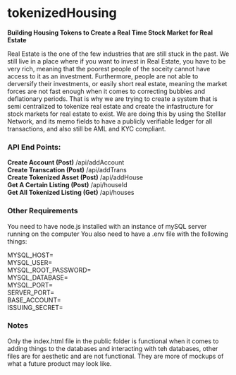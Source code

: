 # tokenizedHousing
<b>Building Housing Tokens to Create a Real Time Stock Market for Real Estate</b>

Real Estate is the one of the few industries that are still stuck in the past. We still live in a place where if you want to invest in Real Estate, you have to be very rich, meaning that the poorest people of the soceity cannot have access to it as an investment. Furthermore, people are not able to derversify their investments, or easily short real estate, meaning the market forces are not fast enough when it comes to correcting bubbles and deflationary periods. That is why we are trying to create a system that is semi centralized to tokenize real estate and create the infastructure for stock markets for real estate to exist. We are doing this by using the Stelllar Network, and its memo fields to have a publicly verifiable ledger for all transactions, and also still be AML and KYC compliant. 

<h3>API End Points:</h3>
<b>Create Account (Post)</b>
  /api/addAccount<br>
<b>Create Transcation (Post)</b>
  /api/addTrans<br>
<b>Create Tokenized Asset (Post)</b>
  /api/addHouse<br>
<b>Get A Certain Listing (Post)</b>
  /api/houseId<br>
<b>Get All Tokenized Listing (Get)</b>
  /api/houses<br>

<h3>Other Requirements</h3>
You need to have node.js installed with an instance of mySQL server running on the computer
You also need to have a .env file with the following things: 

MYSQL_HOST= <br>
MYSQL_USER= <br>
MYSQL_ROOT_PASSWORD= <br>
MYSQL_DATABASE= <br>
MYSQL_PORT= <br>
SERVER_PORT= <br>
BASE_ACCOUNT= <br>
ISSUING_SECRET= <br>

<h3>Notes</h3>
Only the index.html file in the public folder is functional when it comes to adding things to the databases and interacting with teh databases, other files are for aesthetic and are not functional. They are more of mockups of what a future product may look like.
